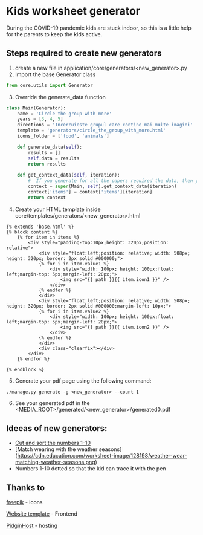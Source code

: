 # Kids worksheet generator
During the COVID-19 pandemic kids are stuck indoor, so this is a little help for the parents to keep the kids active.

## Steps required to create new generators
1. create a new file in application/core/generators/<new_generator>.py
2. Import the base Generator class 
```python
from core.utils import Generator
```

3. Override the generate_data function
```python
class Main(Generator):
    name = 'Circle the group with more'
    years = [3, 4, 5]
    directions = 'Incercuieste grupul care contine mai multe imagini'
    template = 'generators/circle_the_group_with_more.html'
    icons_folder = ['food', 'animals']

    def generate_data(self):
        results = []
        self.data = results
        return results
    
    def get_context_data(self, iteration):
        #  If you generate for all the papers required the data, then you can select the items only based on the iteration
        context = super(Main, self).get_context_data(iteration)
        context['items'] = context['items'][iteration]
        return context
```

4. Create your HTML template inside core/templates/generators/<new_generator>.html
```jinja2
{% extends 'base.html' %}
{% block content %}
    {% for item in items %}
        <div style="padding-top:10px;height: 320px;position: relative">
            <div style="float:left;position: relative; width: 508px; height: 320px; border: 2px solid #000000;">
            {% for i in item.value1 %}
                <div style="width: 100px; height: 100px;float: left;margin-top: 5px;margin-left: 20px;">
                    <img src="{{ path }}{{ item.icon1 }}" />
                </div>
            {% endfor %}
            </div>
            <div style="float:left;position: relative; width: 508px; height: 320px; border: 2px solid #000000;margin-left: 10px;">
            {% for i in item.value2 %}
                <div style="width: 100px; height: 100px;float: left;margin-top: 5px;margin-left: 20px;">
                    <img src="{{ path }}{{ item.icon2 }}" />
                </div>
            {% endfor %}
            </div>
            <div class="clearfix"></div>
        </div>
    {% endfor %}

{% endblock %}
```

5. Generate your pdf page using the following command:
```shell script
./manage.py generate -g <new_generator> --count 1
```
6. See your generated pdf in the <MEDIA_ROOT>/generated/<new_generator>/generated0.pdf


## Ideeas of new generators:
- [Cut and sort the numbers 1-10](https://cdn.education.com/worksheet-image/917702/ordering-numbers-10.gif)
- [Match wearing with the weather seasons] (https://cdn.education.com/worksheet-image/128198/weather-wear-matching-weather-seasons.png)
- Numbers 1-10 dotted so that the kid can trace it with the pen

## Thanks to
[freepik](https://www.freepik.com) - icons

[Website template](https://www.creative-tim.com/product/argon-design-system) - Frontend 

[PidginHost](https://www.pidginhost.com) - hosting
